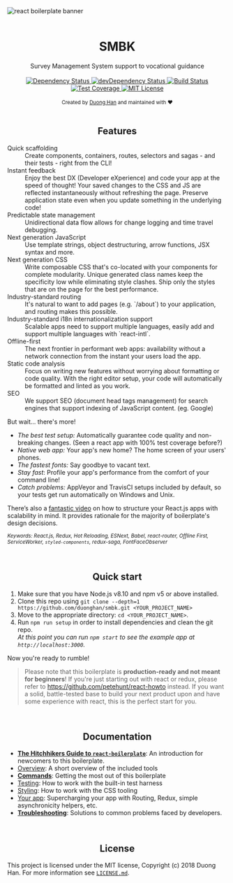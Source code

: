 <img src="https://i.imgur.com/QgcQ77z.jpg" alt="react boilerplate banner" align="center" />

<br />
<br />

<div align="center"><h1><strong>SMBK</strong></h1></div>
<div align="center">Survey Management System support to vocational guidance</div>

<br />

<div align="center">
  <!-- Dependency Status -->
  <a href="https://david-dm.org/duonghan/smbk">
    <img src="https://david-dm.org/duonghan/smbk.svg" alt="Dependency Status" />
  </a>
  <!-- devDependency Status -->
  <a href="https://david-dm.org/duonghan/smbk#info=devDependencies">
    <img src="https://david-dm.org/duonghan/smbk/dev-status.svg" alt="devDependency Status" />
  </a>
  <!-- Build Status -->
  <a href="https://travis-ci.org/duonghan/smbk">
    <img src="https://travis-ci.org/duonghan/smbk.svg" alt="Build Status" />
  </a>
  <!-- Test Coverage -->
  <a href="https://coveralls.io/r/duonghan/smbk">
    <img src="https://coveralls.io/repos/github/duonghan/smbk/badge.svg" alt="Test Coverage" />
  </a>
  <!-- Github License -->
  <a href="https://badges.mit-license.org/">
    <img src="https://img.shields.io/github/license/mashape/apistatus.svg" alt="MIT License" />
  </a>
</div>

<br />

<div align="center">
  <sub>Created by <a href="https://twitter.com/0xddff">Duong Han</a> and maintained with ❤️ </sub>
</div>

<br />

<div align="center"><h2>Features</h2></div>
<dl>
  <dt>Quick scaffolding</dt>
  <dd>Create components, containers, routes, selectors and sagas - and their tests - right from the CLI!</dd>

  <dt>Instant feedback</dt>
  <dd>Enjoy the best DX (Developer eXperience) and code your app at the speed of thought! Your saved changes to the CSS and JS are reflected instantaneously without refreshing the page. Preserve application state even when you update something in the underlying code!</dd>

  <dt>Predictable state management</dt>
  <dd>Unidirectional data flow allows for change logging and time travel debugging.</dd>

  <dt>Next generation JavaScript</dt>
  <dd>Use template strings, object destructuring, arrow functions, JSX syntax and more.</dd>

  <dt>Next generation CSS</dt>
  <dd>Write composable CSS that's co-located with your components for complete modularity. Unique generated class names keep the specificity low while eliminating style clashes. Ship only the styles that are on the page for the best performance.</dd>

  <dt>Industry-standard routing</dt>
  <dd>It's natural to want to add pages (e.g. `/about`) to your application, and routing makes this possible.</dd>

  <dt>Industry-standard i18n internationalization support</dt>
  <dd>Scalable apps need to support multiple languages, easily add and support multiple languages with `react-intl`.</dd>

  <dt>Offline-first</dt>
  <dd>The next frontier in performant web apps: availability without a network connection from the instant your users load the app.</dd>

  <dt>Static code analysis</dt>
  <dd>Focus on writing new features without worrying about formatting or code quality. With the right editor setup, your code will automatically be formatted and linted as you work.</dd>

  <dt>SEO</dt>
  <dd>We support SEO (document head tags management) for search engines that support indexing of JavaScript content. (eg. Google)</dd>
</dl>

But wait... there's more!

- _The best test setup:_ Automatically guarantee code quality and non-breaking
  changes. (Seen a react app with 100% test coverage before?)
- _Native web app:_ Your app's new home? The home screen of your users' phones.
- _The fastest fonts:_ Say goodbye to vacant text.
- _Stay fast_: Profile your app's performance from the comfort of your command
  line!
- _Catch problems:_ AppVeyor and TravisCI setups included by default, so your
  tests get run automatically on Windows and Unix.

There’s also a <a href="https://vimeo.com/168648012">fantastic video</a> on how to structure your React.js apps with scalability in mind. It provides rationale for the majority of boilerplate's design decisions.

<sub><i>Keywords: React.js, Redux, Hot Reloading, ESNext, Babel, react-router, Offline First, ServiceWorker, `styled-components`, redux-saga, FontFaceObserver</i></sub>

<br />

<div align="center"><h2>Quick start</h2></div>

1.  Make sure that you have Node.js v8.10 and npm v5 or above installed.
2.  Clone this repo using `git clone --depth=1 https://github.com/duonghan/smbk.git <YOUR_PROJECT_NAME>`
3.  Move to the appropriate directory: `cd <YOUR_PROJECT_NAME>`.<br />
4.  Run `npm run setup` in order to install dependencies and clean the git repo.<br />
    _At this point you can run `npm start` to see the example app at `http://localhost:3000`._

Now you're ready to rumble!

> Please note that this boilerplate is **production-ready and not meant for beginners**! If you're just starting out with react or redux, please refer to https://github.com/petehunt/react-howto instead. If you want a solid, battle-tested base to build your next product upon and have some experience with react, this is the perfect start for you.

<br />

<div align="center"><h2>Documentation</h2></div>

- [**The Hitchhikers Guide to `react-boilerplate`**](docs/general/introduction.md): An introduction for newcomers to this boilerplate.
- [Overview](docs/general): A short overview of the included tools
- [**Commands**](docs/general/commands.md): Getting the most out of this boilerplate
- [Testing](docs/testing): How to work with the built-in test harness
- [Styling](docs/css): How to work with the CSS tooling
- [Your app](docs/js): Supercharging your app with Routing, Redux, simple
  asynchronicity helpers, etc.
- [**Troubleshooting**](docs/general/gotchas.md): Solutions to common problems faced by developers.

<br />

<div align="center"><h2>License</h2></div>

This project is licensed under the MIT license, Copyright (c) 2018 Duong Han. For more information see [`LICENSE.md`](LICENSE.md).
